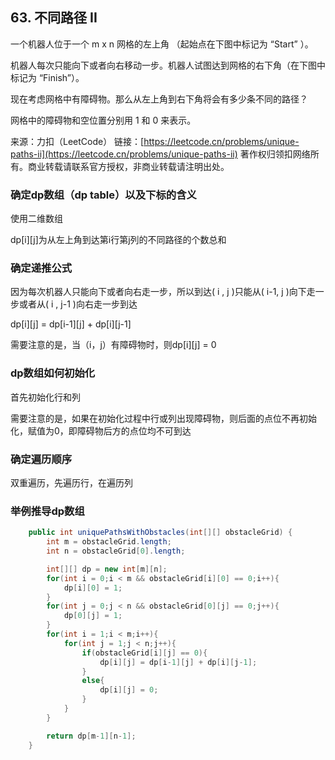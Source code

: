 ## 63. 不同路径 II

一个机器人位于一个 m x n 网格的左上角 （起始点在下图中标记为 “Start” ）。

机器人每次只能向下或者向右移动一步。机器人试图达到网格的右下角（在下图中标记为 “Finish”）。

现在考虑网格中有障碍物。那么从左上角到右下角将会有多少条不同的路径？

网格中的障碍物和空位置分别用 1 和 0 来表示。

来源：力扣（LeetCode）
链接：[https://leetcode.cn/problems/unique-paths-ii](https://leetcode.cn/problems/unique-paths-ii)
著作权归领扣网络所有。商业转载请联系官方授权，非商业转载请注明出处。



### 确定dp数组（dp table）以及下标的含义

使用二维数组

dp[i][j]为从左上角到达第i行第j列的不同路径的个数总和

### 确定递推公式

因为每次机器人只能向下或者向右走一步，所以到达( i , j )只能从( i-1, j )向下走一步或者从( i , j-1 )向右走一步到达

dp[i][j] = dp[i-1][j] + dp[i][j-1]

需要注意的是，当（i，j）有障碍物时，则dp[i][j] = 0

### dp数组如何初始化

首先初始化行和列

需要注意的是，如果在初始化过程中行或列出现障碍物，则后面的点位不再初始化，赋值为0，即障碍物后方的点位均不可到达

### 确定遍历顺序

双重遍历，先遍历行，在遍历列

### 举例推导dp数组



```Java
    public int uniquePathsWithObstacles(int[][] obstacleGrid) {
        int m = obstacleGrid.length;
        int n = obstacleGrid[0].length;

        int[][] dp = new int[m][n];
        for(int i = 0;i < m && obstacleGrid[i][0] == 0;i++){
            dp[i][0] = 1;
        }
        for(int j = 0;j < n && obstacleGrid[0][j] == 0;j++){
            dp[0][j] = 1;
        }
        for(int i = 1;i < m;i++){
            for(int j = 1;j < n;j++){
                if(obstacleGrid[i][j] == 0){
                    dp[i][j] = dp[i-1][j] + dp[i][j-1];
                }
                else{
                    dp[i][j] = 0;
                }
            }
        }

        return dp[m-1][n-1];
    }
```

